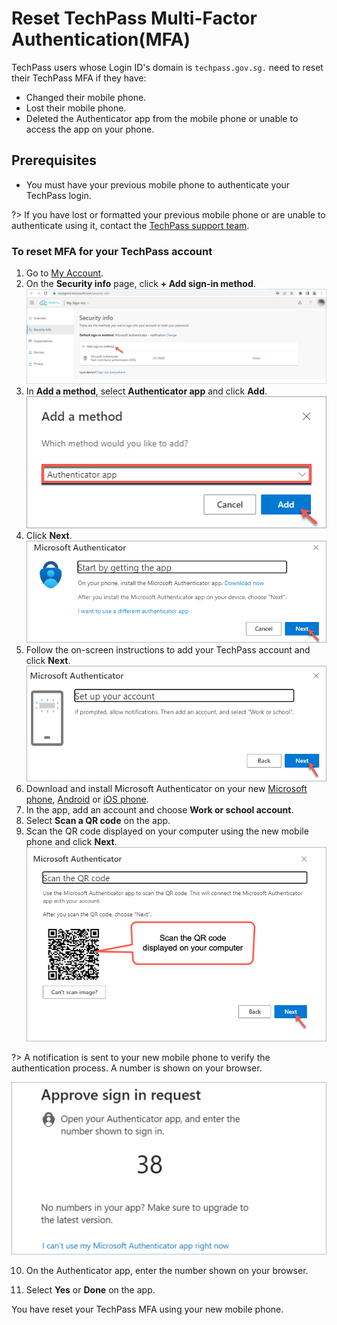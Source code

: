# Reset TechPass Multi-Factor Authentication(MFA)

TechPass users whose Login ID's domain is ```techpass.gov.sg.``` need to reset their TechPass MFA if they have:

- Changed their mobile phone.
- Lost their mobile phone.
- Deleted the Authenticator app from the mobile phone or unable to access the app on your phone.


## Prerequisites

- You must have your previous mobile phone to authenticate your TechPass login.

?> If you have lost or formatted your previous mobile phone or are unable to authenticate using it, contact the [TechPass support team](https://go.gov.sg/seed-techpass-support).


### To reset MFA for your TechPass account

1. Go to [My Account](https://account.activedirectory.windowsazure.com/proofup.aspx?proofup=1).
2. On the **Security info** page, click **+ Add sign-in method**.
![add-sign-in-method](assets/images/reset-techpass-mfa-vendor/add-sign-in-method.png)
3. In **Add a method**, select **Authenticator app** and click **Add**.
![add-auth-method](assets/images/reset-techpass-mfa-vendor/add-method.png)
4. Click **Next**.
![install-auth-method](assets/images/reset-techpass-mfa-vendor/install-auth-app.png)
5. Follow the on-screen instructions to add your TechPass account and click **Next**.
![keep-your-account-secure-next](assets/images/onboarding/po-non-se/keep-your-account-secure-next.png)
6. Download and install Microsoft Authenticator on your new [Microsoft phone](https://www.microsoft.com/en-sg/store/apps/windows-phone), [Android](https://play.google.com/store/apps?hl=en&amp;gl=US) or [iOS phone](https://www.apple.com/app-store/).
7. In the app, add an account and choose **Work or school account**.
8. Select **Scan a QR code** on the app.
9. Scan the QR code displayed on your computer using the new mobile phone and click **Next**.
![scan-qr-code](assets/images/security-verification-for-wog/reset-wog-mfa/scan-qr-code.png)

  ?> A notification is sent to your new mobile phone to verify the authentication process. A number is shown on your browser.

![mfa](assets/images/onboarding/po-non-se/mfa-number-displayed-on-screen.png)

10. On the Authenticator app, enter the number shown on your browser.

11. Select **Yes** or **Done** on the app.

You have reset your TechPass MFA using your new mobile phone. 
